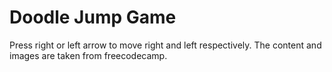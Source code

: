 # Doodle Jump Game 

Press right or left arrow to move right and left respectively.
The content and images are taken from freecodecamp.